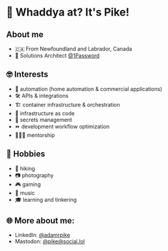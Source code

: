 # 👋 Whaddya at? It's Pike!

## About me
- 🇨🇦 From Newfoundland and Labrador, Canada
- 💼 Solutions Architect [@1Password](https://github.com/1Password)
## 🤓 Interests
  - 🤖 automation (home automation & commercial applications)
  - 🛠️ APIs & integrations
  - 🏗️ container infrastructure & orchestration
  - 📜 infrastructure as code
  - 🔐 secrets management
  - ⏩ development workflow optimization
  - 👨🏻‍🏫 mentorship
## 🏡 Hobbies
  - 🥾 hiking
  - 📷 photography
  - 🎮 gaming
  - 🎤 music
  - 🎓 learning and tinkering
## 🌐 More about me:
  - LinkedIn: [@adamrpike](https://www.linkedin.com/in/adamrpike/)
  - Mastodon: [@pike@social.lol](https://social.lol/@pike)
